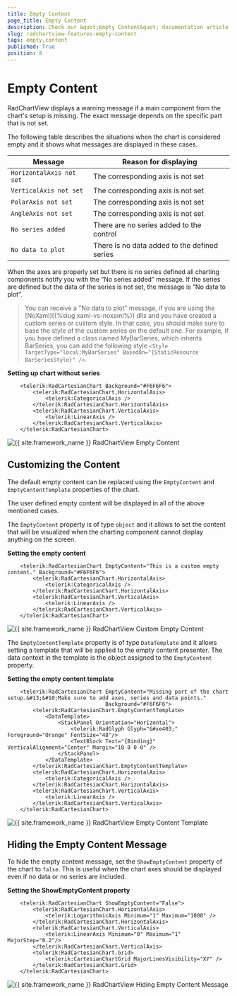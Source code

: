 ```yaml
---
title: Empty Content
page_title: Empty Content
description: Check our &quot;Empty Content&quot; documentation article for the RadChartView {{ site.framework_name }} control.
slug: radchartview-features-empty-content
tags: empty,content
published: True
position: 8
---
```


# Empty Content

RadChartView displays a warning message if a main component from the chart's setup is missing. The exact message depends on the specific part that is not set.

The following table describes the situations when the chart is considered empty and it shows what messages are displayed in these cases.

|Message|Reason for displaying|
|-------|---------------------|
|`HorizontalAxis not set`|The corresponding axis is not set|
|`VerticalAxis not set`|The corresponding axis is not set|
|`PolarAxis not set`|The corresponding axis is not set|
|`AngleAxis not set`|The corresponding axis is not set|
|`No series added`|There are no series added to the control|
|`No data to plot`|There is no data added to the defined series|

When the axes are properly set but there is no series defined all charting components notify you with the “No series added” message. If the series are defined but the data of the series is not set, the message is “No data to plot”.

> You can receive a "No data to plot" message, if you are using the [NoXaml]({%slug xaml-vs-noxaml%}) dlls and you have created a custom series or custom style. In that case, you should make sure to base the style of the custom series on the default one. For example, if you have defined a class named MyBarSeries, which inherits BarSeries, you can add the following style `<Style TargetType="local:MyBarSeries" BasedOn="{StaticResource BarSeriesStyle}" />`.

__Setting up chart without series__
```XAML
	<telerik:RadCartesianChart Background="#F6F6F6">
		<telerik:RadCartesianChart.HorizontalAxis>
			<telerik:CategoricalAxis />
		</telerik:RadCartesianChart.HorizontalAxis>
		<telerik:RadCartesianChart.VerticalAxis>
			<telerik:LinearAxis />
		</telerik:RadCartesianChart.VerticalAxis>            
	</telerik:RadCartesianChart>
```

![{{ site.framework_name }} RadChartView Empty Content](images/radchartview-features-empty-content-0.png)

## Customizing the Content

The default empty content can be replaced using the `EmptyContent` and `EmptyContentTemplate` properties of the chart.

The user defined empty content will be displayed in all of the above mentioned cases.

The `EmptyContent` property is of type `object` and it allows to set the content that will be visualized when the charting component cannot display anything on the screen. 

__Setting the empty content__
```XAML
	<telerik:RadCartesianChart EmptyContent="This is a custom empty content." Background="#F6F6F6">
		<telerik:RadCartesianChart.HorizontalAxis>
			<telerik:CategoricalAxis />
		</telerik:RadCartesianChart.HorizontalAxis>
		<telerik:RadCartesianChart.VerticalAxis>
			<telerik:LinearAxis />
		</telerik:RadCartesianChart.VerticalAxis>            
	</telerik:RadCartesianChart>
```

![{{ site.framework_name }} RadChartView Custom Empty Content](images/radchartview-features-empty-content-1.png)

The `EmptyContentTemplate` property is of type `DataTemplate` and it allows setting a template that will be applied to the empty content presenter. The data context in the template is the object assigned to the `EmptyContent` property.

__Setting the empty content template__
```XAML
	<telerik:RadCartesianChart EmptyContent="Missing part of the chart setup.&#13;&#10;Make sure to add axes, series and data points." 
							   Background="#F6F6F6">
		<telerik:RadCartesianChart.EmptyContentTemplate>
			<DataTemplate>
				<StackPanel Orientation="Horizontal">
					<telerik:RadGlyph Glyph="&#xe403;" Foreground="Orange" FontSize="48"/>
					<TextBlock Text="{Binding}" VerticalAlignment="Center" Margin="10 0 0 0" />
				</StackPanel>
			</DataTemplate>
		</telerik:RadCartesianChart.EmptyContentTemplate>
		<telerik:RadCartesianChart.HorizontalAxis>
			<telerik:CategoricalAxis />
		</telerik:RadCartesianChart.HorizontalAxis>
		<telerik:RadCartesianChart.VerticalAxis>
			<telerik:LinearAxis />
		</telerik:RadCartesianChart.VerticalAxis>            
	</telerik:RadCartesianChart>
```

![{{ site.framework_name }} RadChartView Empty Content Template](images/radchartview-features-empty-content-2.png)

## Hiding the Empty Content Message

To hide the empty content message, set the `ShowEmptyContent` property of the chart to `false`. This is useful when the chart axes should be displayed even if no data or no series are included.

__Setting the ShowEmptyContent property__
```XAML
	<telerik:RadCartesianChart ShowEmptyContent="False">            
		<telerik:RadCartesianChart.HorizontalAxis>
			<telerik:LogarithmicAxis Minimum="1" Maximum="1000" />
		</telerik:RadCartesianChart.HorizontalAxis>
		<telerik:RadCartesianChart.VerticalAxis>
			<telerik:LinearAxis Minimum="0" Maximum="1" MajorStep="0.2"/>
		</telerik:RadCartesianChart.VerticalAxis>            
		<telerik:RadCartesianChart.Grid>
			<telerik:CartesianChartGrid MajorLinesVisibility="XY" />
		</telerik:RadCartesianChart.Grid>
	</telerik:RadCartesianChart>
```

![{{ site.framework_name }} RadChartView Hiding Empty Content Message](images/radchartview-features-empty-content-3.png)